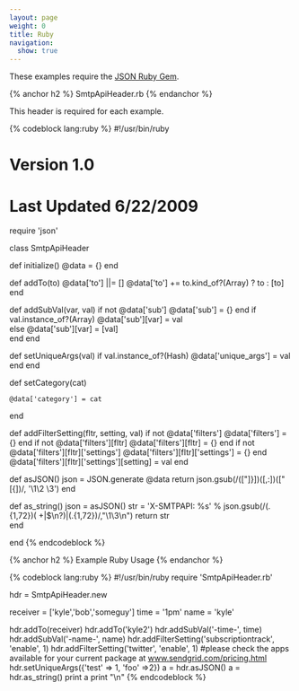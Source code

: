 ```yaml
---
layout: page
weight: 0
title: Ruby
navigation:
  show: true
---
```


These examples require the [JSON Ruby Gem](http://json.rubyforge.org/).


{% anchor h2 %} SmtpApiHeader.rb {% endanchor %}


This header is required for each example.



{% codeblock lang:ruby %}
#!/usr/bin/ruby
# Version 1.0
# Last Updated 6/22/2009
require 'json'
 
class SmtpApiHeader
 
  def initialize()
    @data = {}
  end  
 
  def addTo(to)
    @data['to'] ||= []
    @data['to'] += to.kind_of?(Array) ? to : [to]
  end 
 
  def addSubVal(var, val)
    if not @data['sub']
      @data['sub'] = {}
    end
    if val.instance_of?(Array)
      @data['sub'][var] = val  
    else
      @data['sub'][var] = [val]    
    end
  end
 
  def setUniqueArgs(val)
    if val.instance_of?(Hash)
      @data['unique_args'] = val
    end
  end
 
  def setCategory(cat)
 
    @data['category'] = cat
  end
 
  def addFilterSetting(fltr, setting, val)
    if not @data['filters']
      @data['filters'] = {}
    end
    if not @data['filters'][fltr]
      @data['filters'][fltr] = {}
    end
    if not @data['filters'][fltr]['settings']
      @data['filters'][fltr]['settings'] = {}
    end
    @data['filters'][fltr]['settings'][setting] = val
  end
 
  def asJSON()
    json = JSON.generate @data
    return json.gsub(/(["\]}])([,:])(["\[{])/, '\\1\\2 \\3')
  end
 
  def as_string()
    json  = asJSON()
    str = 'X-SMTPAPI: %s' % json.gsub(/(.{1,72})( +|$\n?)|(.{1,72})/,"\\1\\3\n")
    return str    
  end
 
end
{% endcodeblock %}

 
{% anchor h2 %} Example Ruby Usage {% endanchor %}
 

{% codeblock lang:ruby %}
#!/usr/bin/ruby
require 'SmtpApiHeader.rb'
 
hdr = SmtpApiHeader.new
 
receiver = ['kyle','bob','someguy']
time = '1pm'
name = 'kyle'
 
hdr.addTo(receiver)
hdr.addTo('kyle2')
hdr.addSubVal('-time-', time)
hdr.addSubVal('-name-', name)
hdr.addFilterSetting('subscriptiontrack', 'enable', 1)
hdr.addFilterSetting('twitter', 'enable', 1) #please check the apps available for your current package at www.sendgrid.com/pricing.html
hdr.setUniqueArgs({'test' => 1, 'foo' =>2})
a = hdr.asJSON()
a = hdr.as_string()
print a
print "\n"
{% endcodeblock %}


